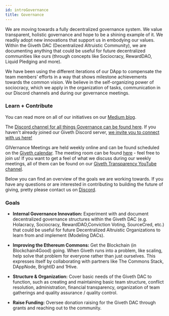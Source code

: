 ```yaml
---
id: introGovernance
title: Governance
---
```


We are moving towards a fully decentralized governance system. We value transparent, holistic governance and hope to be a shining example of it. We readily adopt new innovations that support us in embodying our values. Within the Giveth DAC (Decentralized Altruistic Community), we are documenting anything that could be useful for future decentralized communities like ours (through concepts like Sociocracy, RewardDAO, Liquid Pledging and more).

We have been using the different iterations of our DApp to compensate the team members’ efforts in a way that shows milestone achievements towards the common vision. We believe in  the self-organizing power of sociocracy, which we apply in the organization of tasks, communication in our Discord channels and during our governance meetings.

### Learn + Contribute

You can read more on all of our initiatives on our [Medium blog](https://medium.com/giveth/).

The [Discord channel for all things Governance can be found here](https://discord.com/channels/679428761438912522/762764762164887562). If you haven't already joined our Giveth Discord server, [we invite you to connect with us here!](https://discord.gg/965AGEaz)

GIVernance Meetings are held weekly online and can be found scheduled on the [Giveth calendar](https://calendar.google.com/calendar/embed?src=givethdotio%40gmail.com&ctz=America%2FCosta_Rica). The meeting room can be found [here](https://breakout.interspace.chat/Giveth-Gov) - feel free to join us! If you want to get a feel of what we discuss during our weekly meetings, all of them can be found on our [Giveth Transparency YouTube channel](https://www.youtube.com/channel/UCdqmP4axeI1hNmX20aZsOwg).

Below you can find an overview of the goals we are working towards. If you have any questions or are interested in contributing to building the future of giving, pretty please contact us on [Discord](https://discord.com/channels/679428761438912522/762764762164887562).

### Goals
- **Internal Governance Innovation:** Experiment with and document decentralized governance structures within the Giveth DAC (e.g. Holacracy, Sociocracy, RewardDAO,Conviction Voting, SourceCred, etc.) that could be useful for future Decentralized Altruistic Organizations to learn from and implement (Modeling DACs).

- **Improving the Ethereum Commons:** Get the Blockchain (in Blockchain4Good) going. When Giveth runs into a problem, like scaling, help solve that problem for everyone rather than just ourselves. This expresses itself by collaborating with partners like The Commons Stack, DAppNode, BrightID and 1Hive.

- **Structure & Organization:** Cover basic needs of the Giveth DAC to function, such as creating and maintaining basic team structure, conflict resolution, administration, financial transparency, organization of team gatherings and quality assurance / quality control.

- **Raise Funding:** Oversee donation raising for the Giveth DAC through grants and reaching out to the community.
